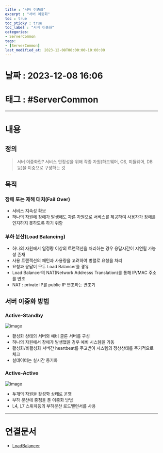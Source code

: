 ```yaml
---
title : "서버 이중화"
excerpt : "서버 이중화"
toc : true
toc_sticky : true
toc_label : "서버 이중화"
categories:
- ServerCommon
tags:
- [ServerCommon]
last_modified_at: 2023-12-08T08:00:00-10:00:00
---
```


# 날짜 : 2023-12-08 16:06

# 태그 : #ServerCommon 
---

# 내용

## 정의
> 서버 이중화란?
> 서비스 안정성을 위해 각종 자원(하드웨어, OS, 미들웨어, DB등)을 이중으로 구성하는 것  

## 목적

### 장애 또는 재해 대처(Fail Over)
- 서비스 지속성 확보
- 하나의 자원에 장애가 발생해도 자른 자원으로 서비스를 제공하여 사용자가 장애를 인지하지 못하도록 하기 위함

### 부하 분산(Load Balancing)
- 하나의 자원에서 일정량 이상의 트랜잭션을 처리하는 경우 응답시간이 지연될 가능성 존재
- 사용 트랜잭션의 패턴과 사용량을 고려하여 병렬로 요청을 처리
- 요청과 응답이 모두 Load Balancer를 경유
- Load Balancer의 NAT(Network Addresss Translation)를 통해 IP/MAC 주소를 변조
- NAT : private IP를 public IP 변조하는 변조기

## 서버 이중화 방법

### Active-Standby  
  
![image](../../assets/images/Active_Standby.png) 
- 활성화 상태의 서버와 예비 클론 서버를 구성
- 하나의 자원에서 장애가 발생했을 경우 예비 시스템을 가동
- 활성화/비활성화 서버간 heartbeat를 주고받아 시스템의 정상상태를 주기적으로 체크
- 실데이터는 실시간 동기화

### Active-Active  
  
![image](../../assets/images/Active_Active.png)
- 두개의 자원을 활성화 상태로 운영
- 부하 분산에 중점을 둔 이중화 방법
- L4, L7 스위치등의 부하분산 로드밸런서를 사용
  
---

# 연결문서
- [LoadBalancer](../../servercommon/servercommon-LoadBalancer)